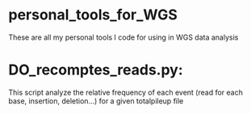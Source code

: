 # personal_tools_for_WGS
These are all my personal tools I code for using in WGS data analysis

# DO_recomptes_reads.py: 
This script analyze the relative frequency of each event (read for each base, insertion, deletion...) for a given totalpileup file

